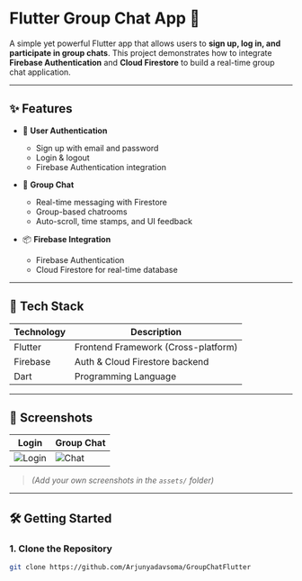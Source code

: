 # Flutter Group Chat App 🚀

A simple yet powerful Flutter app that allows users to **sign up, log in, and participate in group chats**. This project demonstrates how to integrate **Firebase Authentication** and **Cloud Firestore** to build a real-time group chat application.

---

## ✨ Features

- 🔐 **User Authentication**
  - Sign up with email and password
  - Login & logout
  - Firebase Authentication integration

- 💬 **Group Chat**
  - Real-time messaging with Firestore
  - Group-based chatrooms
  - Auto-scroll, time stamps, and UI feedback

- 📦 **Firebase Integration**
  - Firebase Authentication
  - Cloud Firestore for real-time database

---

## 🧰 Tech Stack

| Technology | Description                         |
|------------|-------------------------------------|
| Flutter    | Frontend Framework (Cross-platform) |
| Firebase   | Auth & Cloud Firestore backend      |
| Dart       | Programming Language                |

---

## 📸 Screenshots

| Login | Group Chat |
|-------|------------|
| ![Login](assets/login_screen.png) | ![Chat](assets/chat_screen.png) |

> *(Add your own screenshots in the `assets/` folder)*

---

## 🛠️ Getting Started

### 1. Clone the Repository

```bash
git clone https://github.com/Arjunyadavsoma/GroupChatFlutter
